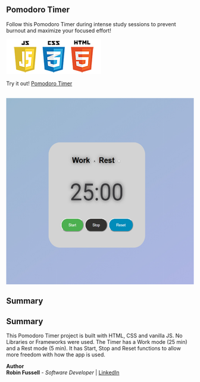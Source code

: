 ## Pomodoro Timer

Follow this Pomodoro Timer during intense study sessions to prevent burnout and maximize your focused effort!

 <img src="images/frontend2.png"   title="HTML5 Powered">

 Try it out! [Pomodoro Timer](https://rfussell17.github.io/pomodoro/)

 <br>
<img src="images/pomo.jpg" height= 500  title="screenshot">

## Summary

##  Summary
 This Pomodoro Timer project is built with HTML, CSS and vanilla JS. No Libraries or Frameworks were used. The Timer has a Work mode (25 min) and a Rest mode (5 min). It has Start, Stop and Reset functions to allow more freedom with how the app is used.

**Author**
<br>
**Robin Fussell** _- Software Developer_ | [LinkedIn](https://www.linkedin.com/in/robin-fussell17/)
